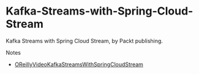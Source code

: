 # Kafka-Streams-with-Spring-Cloud-Stream

Kafka Streams with Spring Cloud Stream, by Packt publishing.

Notes
- [OReillyVideoKafkaStreamsWithSpringCloudStream](OReillyVideoKafkaStreamsWithSpringCloudStream.md)


